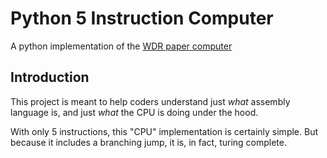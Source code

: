 # Python 5 Instruction Computer
A python implementation of the [WDR paper computer](https://en.wikipedia.org/wiki/WDR_paper_computer "WDR paper computer")

## Introduction
This project is meant to help coders understand just _what_ assembly language is, and just _what_ the CPU is doing under the hood.

With only 5 instructions, this "CPU" implementation is certainly simple. But because it includes a branching jump, it is, in fact, turing complete.
